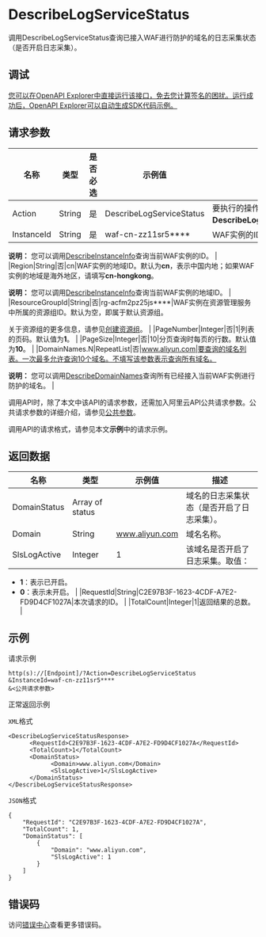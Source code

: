 # DescribeLogServiceStatus

调用DescribeLogServiceStatus查询已接入WAF进行防护的域名的日志采集状态（是否开启日志采集）。

## 调试

[您可以在OpenAPI Explorer中直接运行该接口，免去您计算签名的困扰。运行成功后，OpenAPI Explorer可以自动生成SDK代码示例。](https://api.aliyun.com/#product=waf-openapi&api=DescribeLogServiceStatus&type=RPC&version=2019-09-10)

## 请求参数

|名称|类型|是否必选|示例值|描述|
|--|--|----|---|--|
|Action|String|是|DescribeLogServiceStatus|要执行的操作。取值：**DescribeLogServiceStatus**。 |
|InstanceId|String|是|waf-cn-zz11sr5\*\*\*\*|WAF实例的ID。

 **说明：** 您可以调用[DescribeInstanceInfo](~~140857~~)查询当前WAF实例的ID。 |
|Region|String|否|cn|WAF实例的地域ID。默认为**cn**，表示中国内地；如果WAF实例的地域是海外地区，请填写**cn-hongkong**。

 **说明：** 您可以调用[DescribeInstanceInfo](~~140857~~)查询当前WAF实例的地域ID。 |
|ResourceGroupId|String|否|rg-acfm2pz25js\*\*\*\*|WAF实例在资源管理服务中所属的资源组ID。默认为空，即属于默认资源组。

 关于资源组的更多信息，请参见[创建资源组](~~94485~~)。 |
|PageNumber|Integer|否|1|列表的页码。默认值为**1**。 |
|PageSize|Integer|否|10|分页查询时每页的行数。默认值为**10**。 |
|DomainNames.N|RepeatList|否|www.aliyun.com|要查询的域名列表。一次最多允许查询10个域名。不填写该参数表示查询所有域名。

 **说明：** 您可以调用[DescribeDomainNames](~~86373~~)查询所有已经接入当前WAF实例进行防护的域名。 |

调用API时，除了本文中该API的请求参数，还需加入阿里云API公共请求参数。公共请求参数的详细介绍，请参见[公共参数](~~162719~~)。

调用API的请求格式，请参见本文**示例**中的请求示例。

## 返回数据

|名称|类型|示例值|描述|
|--|--|---|--|
|DomainStatus|Array of status| |域名的日志采集状态（是否开启了日志采集）。 |
|Domain|String|www.aliyun.com|域名名称。 |
|SlsLogActive|Integer|1|该域名是否开启了日志采集。取值：

 -   **1**：表示已开启。
-   **0**：表示未开启。 |
|RequestId|String|C2E97B3F-1623-4CDF-A7E2-FD9D4CF1027A|本次请求的ID。 |
|TotalCount|Integer|1|返回结果的总数。 |

## 示例

请求示例

```
http(s)://[Endpoint]/?Action=DescribeLogServiceStatus
&InstanceId=waf-cn-zz11sr5****
&<公共请求参数>
```

正常返回示例

`XML`格式

```
<DescribeLogServiceStatusResponse>
	  <RequestId>C2E97B3F-1623-4CDF-A7E2-FD9D4CF1027A</RequestId>
	  <TotalCount>1</TotalCount>
	  <DomainStatus>
		    <Domain>www.aliyun.com</Domain>
		    <SlsLogActive>1</SlsLogActive>
	  </DomainStatus>
</DescribeLogServiceStatusResponse>
```

`JSON`格式

```
{
    "RequestId": "C2E97B3F-1623-4CDF-A7E2-FD9D4CF1027A",
    "TotalCount": 1,
    "DomainStatus": [
        {
            "Domain": "www.aliyun.com",
            "SlsLogActive": 1
        }
    ]
}
```

## 错误码

访问[错误中心](https://error-center.aliyun.com/status/product/waf-openapi)查看更多错误码。

